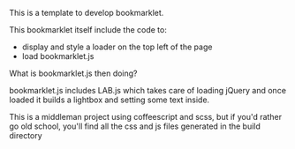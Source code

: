 This is a template to develop bookmarklet.

This bookmarklet itself include the code to:
- display and style a loader on the top left of the page
- load bookmarklet.js

What is bookmarklet.js then doing?

bookmarklet.js includes LAB.js which takes care of loading jQuery and once loaded it builds a lightbox and setting some text inside.

This is a middleman project using coffeescript and scss, but if you'd rather go old school, you'll find all the css and js files generated in the build directory